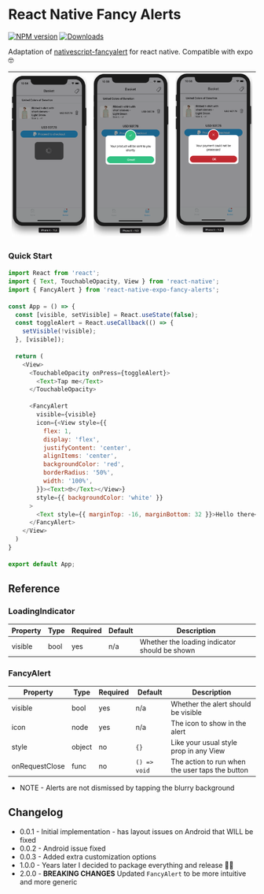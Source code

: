 # React Native Fancy Alerts

[![NPM version][npm-image]][npm-url]
[![Downloads][downloads-image]][npm-url]

[npm-image]:http://img.shields.io/npm/v/react-native-expo-fancy-alerts.svg
[npm-url]:https://npmjs.org/package/react-native-expo-fancy-alerts
[downloads-image]:http://img.shields.io/npm/dm/react-native-expo-fancy-alerts.svg

Adaptation of [nativescript-fancyalert](https://github.com/NathanWalker/nativescript-fancyalert) for react native. Compatible with expo 🤓

| ![Screenshot loading](screenshots/loading.png) | ![Screenshot success](screenshots/success.png) | ![Screenshot error](screenshots/error.png) |
| ---------------------------------------------- | ---------------------------------------------- | ------------------------------------------ |

### Quick Start

```javascript
import React from 'react';
import { Text, TouchableOpacity, View } from 'react-native';
import { FancyAlert } from 'react-native-expo-fancy-alerts';

const App = () => {
  const [visible, setVisible] = React.useState(false);
  const toggleAlert = React.useCallback(() => {
    setVisible(!visible);
  }, [visible]);

  return (
    <View>
      <TouchableOpacity onPress={toggleAlert}>
        <Text>Tap me</Text>
      </TouchableOpacity>

      <FancyAlert
        visible={visible}
        icon={<View style={{
          flex: 1,
          display: 'flex',
          justifyContent: 'center',
          alignItems: 'center',
          backgroundColor: 'red',
          borderRadius: '50%',
          width: '100%',
        }}><Text>🤓</Text></View>}
        style={{ backgroundColor: 'white' }}
      >
        <Text style={{ marginTop: -16, marginBottom: 32 }}>Hello there</Text>
      </FancyAlert>
    </View>
  )
}

export default App;
```

## Reference

### LoadingIndicator

| Property | Type | Required | Default | Description                                   |
| -------- | ---- | -------- | ------- | --------------------------------------------- |
| visible  | bool | yes      | n/a     | Whether the loading indicator should be shown |

### FancyAlert

| Property       | Type   | Required | Default      | Description                                            |
| -------------- | ------ | -------- | ------------ | ------------------------------------------------------ |
| visible        | bool   | yes      | n/a          | Whether the alert should be visible                    |
| icon           | node   | yes      | n/a          | The icon to show in the alert                          |
| style          | object | no       | `{}`         | Like your usual style prop in any View                 |
| onRequestClose | func   | no       | `() => void` | The action to run when the user taps the button        |

* NOTE -
  Alerts are not dismissed by tapping the blurry background

## Changelog

* 0.0.1 - Initial implementation - has layout issues on Android that WILL be fixed
* 0.0.2 - Android issue fixed
* 0.0.3 - Added extra customization options
* 1.0.0 - Years later I decided to package everything and release 🎉🥳
* 2.0.0 - **BREAKING CHANGES** Updated `FancyAlert` to be more intuitive and more generic
